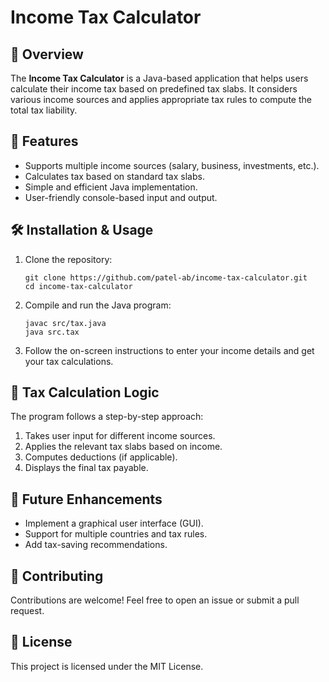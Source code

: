 # Income Tax Calculator

## 📌 Overview
The **Income Tax Calculator** is a Java-based application that helps users calculate their income tax based on predefined tax slabs. It considers various income sources and applies appropriate tax rules to compute the total tax liability.

## 🚀 Features
- Supports multiple income sources (salary, business, investments, etc.).
- Calculates tax based on standard tax slabs.
- Simple and efficient Java implementation.
- User-friendly console-based input and output.

## 🛠️ Installation & Usage
1. Clone the repository:
   ```
   git clone https://github.com/patel-ab/income-tax-calculator.git
   cd income-tax-calculator
   ```
2. Compile and run the Java program:
   ```
   javac src/tax.java
   java src.tax
   ```
3. Follow the on-screen instructions to enter your income details and get your tax calculations.

## 📜 Tax Calculation Logic
The program follows a step-by-step approach:
1. Takes user input for different income sources.
2. Applies the relevant tax slabs based on income.
3. Computes deductions (if applicable).
4. Displays the final tax payable.

## 📌 Future Enhancements
- Implement a graphical user interface (GUI).
- Support for multiple countries and tax rules.
- Add tax-saving recommendations.

## 🤝 Contributing
Contributions are welcome! Feel free to open an issue or submit a pull request.

## 📄 License
This project is licensed under the MIT License.
